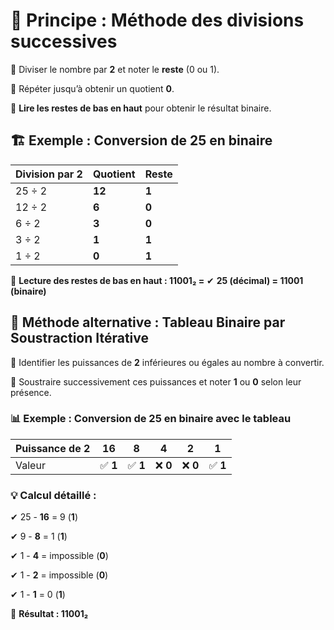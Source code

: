 # 📌 **Principe : Méthode des divisions successives**

🔹 Diviser le nombre par **2** et noter le **reste** (0 ou 1).

🔹 Répéter jusqu’à obtenir un quotient **0**.

🔹 **Lire les restes de bas en haut** pour obtenir le résultat binaire.



## **🏗 Exemple : Conversion de 25 en binaire**

| **Division par 2** | **Quotient** | **Reste** |
|--------------------|--------------|-----------|
| 25 ÷ 2             | **12**       | **1**     |
| 12 ÷ 2             | **6**        | **0**     |
| 6 ÷ 2              | **3**        | **0**     |
| 3 ÷ 2              | **1**        | **1**     |
| 1 ÷ 2              | **0**        | **1**     |

📌 **Lecture des restes de bas en haut : 11001₂ =** ✔ **25 (décimal) = 11001 (binaire)**



## **📝 Méthode alternative : Tableau Binaire par Soustraction Itérative**

🔹 Identifier les puissances de **2** inférieures ou égales au nombre à convertir.

🔹 Soustraire successivement ces puissances et noter **1** ou **0** selon leur présence.

### 📊 **Exemple : Conversion de 25 en binaire avec le tableau**

| **Puissance de 2** | **16**   | **8**    | **4**    | **2**    | **1**    |
|--------------------|----------|----------|----------|----------|----------|
| Valeur             | ✅ **1** | ✅ **1** | ❌ **0** | ❌ **0** | ✅ **1** |

### 💡 **Calcul détaillé :**

✔ 25 - **16** = 9 (**1**)

✔ 9 - **8** = 1 (**1**)

✔ 1 - **4** = impossible (**0**)

✔ 1 - **2** = impossible (**0**)

✔ 1 - **1** = 0 (**1**)

📌 **Résultat : 11001₂**
